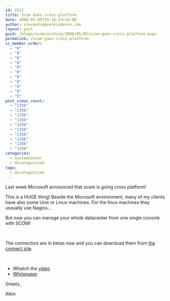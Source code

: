 ```yaml
---
id: 1511
title: Scom Goes cross-platform
date: 2008-05-05T19:10:13+10:00
author: alexandre@verkinderen.com
layout: post
guid: /blogs/scom/archive/2008/05/05/scom-goes-cross-platform.aspx
permalink: /scom-goes-cross-platform/
sc_member_order:
  - "0"
  - "0"
  - "0"
  - "0"
  - "0"
  - "0"
  - "0"
  - "0"
  - "0"
  - "0"
  - "0"
post_views_count:
  - "1356"
  - "1356"
  - "1356"
  - "1356"
  - "1356"
  - "1356"
  - "1356"
  - "1356"
  - "1356"
  - "1356"
categories:
  - SystemCenter
  - Uncategorized
tags:
  - Uncategorized
---
```

Last week Microsoft announced that scom is going cross platform!

This is a HUGE thing! Beside the Microsoft environment, many of my clients have also some Unix or Linux machines. For the linux machines they ussually use Nagios&#8230;

But now you can manage your whole datacenter from one single console with SCOM!

&nbsp;

The connectors are in betas now and you can download them from <a href="http://connect.microsoft.com/" target="_blank">the connect site</a>.

&nbsp;

  * Whatch the <a href="http://edge.technet.com/Media/Operations-Manager-with-Barry-Shilmover/" target="_blank">video</a>
  * <a href="http://download.microsoft.com/download/7/7/6/7762e198-cad4-4fac-9946-e8978e90823c/OpsMgr2007-CrossPlat-WP_CD_April2008.pdf" target="_blank">Whitepaper</a>

Greetz,

Alkin